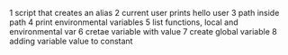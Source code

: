 1 script that creates an alias
2 current user prints hello user
3 path inside path
4 print environmental variables
5 list functions, local and environmental var
6 cretae variable with value
7 create global variable
8 adding variable value to constant
